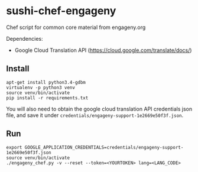 # sushi-chef-engageny

Chef script for common core material from engageny.org

Dependencies:
  - Google Cloud Translation API (https://cloud.google.com/translate/docs/)


Install
-------

    apt-get install python3.4-gdbm
    virtualenv -p python3 venv
    source venv/bin/activate
    pip install -r requirements.txt

You will also need to obtain the google cloud translation API credentials json file,
and save it under `credentials/engageny-support-1e2669e50f3f.json`.



Run
---
    export GOOGLE_APPLICATION_CREDENTIALS=credentials/engageny-support-1e2669e50f3f.json
    source venv/bin/activate
    ./engageny_chef.py -v --reset --token=<YOURTOKEN> lang=<LANG_CODE>

